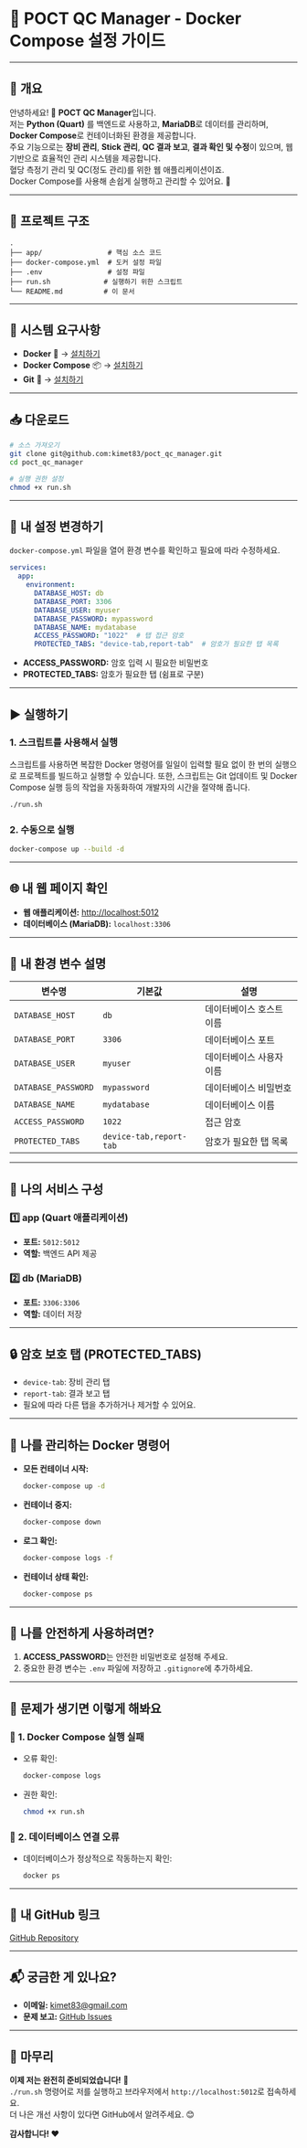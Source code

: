 # 📘 **POCT QC Manager - Docker Compose 설정 가이드**

---

## 🚀 **개요**

안녕하세요! 👋 **POCT QC Manager**입니다.  
저는 **Python (Quart)** 를 백엔드로 사용하고, **MariaDB**로 데이터를 관리하며, **Docker Compose**로 컨테이너화된 환경을 제공합니다.  
주요 기능으로는 **장비 관리**, **Stick 관리**, **QC 결과 보고**, **결과 확인 및 수정**이 있으며, 웹 기반으로 효율적인 관리 시스템을 제공합니다.  
혈당 측정기 관리 및 QC(정도 관리)를 위한 웹 애플리케이션이죠.  
Docker Compose를 사용해 손쉽게 실행하고 관리할 수 있어요. 🐳

---

## 📂 **프로젝트 구조**

```
.
├── app/                # 핵심 소스 코드
├── docker-compose.yml  # 도커 설정 파일
├── .env                # 설정 파일
├── run.sh             # 실행하기 위한 스크립트
└── README.md          # 이 문서
```

---

## 🔧 **시스템 요구사항**

- **Docker** 🐋 → [설치하기](https://docs.docker.com/get-docker/)
- **Docker Compose** 📦 → [설치하기](https://docs.docker.com/compose/install/)
- **Git** 🌟 → [설치하기](https://git-scm.com/book/en/v2/Getting-Started-Installing-Git)

---

## 📥 **다운로드**

```bash
# 소스 가져오기
git clone git@github.com:kimet83/poct_qc_manager.git
cd poct_qc_manager

# 실행 권한 설정
chmod +x run.sh
```

---

## 🔧 **내 설정 변경하기**

`docker-compose.yml` 파일을 열어 환경 변수를 확인하고 필요에 따라 수정하세요.

```yaml
services:
  app:
    environment:
      DATABASE_HOST: db
      DATABASE_PORT: 3306
      DATABASE_USER: myuser
      DATABASE_PASSWORD: mypassword
      DATABASE_NAME: mydatabase
      ACCESS_PASSWORD: "1022"  # 탭 접근 암호
      PROTECTED_TABS: "device-tab,report-tab"  # 암호가 필요한 탭 목록
```

- **ACCESS_PASSWORD:** 암호 입력 시 필요한 비밀번호  
- **PROTECTED_TABS:** 암호가 필요한 탭 (쉼표로 구분)

---

## ▶️ **실행하기**

### **1. 스크립트를 사용해서 실행**
스크립트를 사용하면 복잡한 Docker 명령어를 일일이 입력할 필요 없이 한 번의 실행으로 프로젝트를 빌드하고 실행할 수 있습니다. 또한, 스크립트는 Git 업데이트 및 Docker Compose 실행 등의 작업을 자동화하여 개발자의 시간을 절약해 줍니다.  
```bash
./run.sh
```

### **2. 수동으로 실행**  
```bash
docker-compose up --build -d
```

---

## 🌐 **내 웹 페이지 확인**

- **웹 애플리케이션:** [http://localhost:5012](http://localhost:5012)  
- **데이터베이스 (MariaDB):** `localhost:3306`

---

## 🔑 **내 환경 변수 설명**

| **변수명**       | **기본값** | **설명**                  |
|------------------|-----------|--------------------------|
| `DATABASE_HOST`  | `db`      | 데이터베이스 호스트 이름   |
| `DATABASE_PORT`  | `3306`    | 데이터베이스 포트         |
| `DATABASE_USER`  | `myuser`  | 데이터베이스 사용자 이름   |
| `DATABASE_PASSWORD` | `mypassword` | 데이터베이스 비밀번호 |
| `DATABASE_NAME`  | `mydatabase` | 데이터베이스 이름        |
| `ACCESS_PASSWORD` | `1022`   | 접근 암호                |
| `PROTECTED_TABS` | `device-tab,report-tab` | 암호가 필요한 탭 목록 |

---

## 🧩 **나의 서비스 구성**

### **1️⃣ app (Quart 애플리케이션)**
- **포트:** `5012:5012`
- **역할:** 백엔드 API 제공

### **2️⃣ db (MariaDB)**
- **포트:** `3306:3306`
- **역할:** 데이터 저장

---

## 🔒 **암호 보호 탭 (PROTECTED_TABS)**

- `device-tab`: 장비 관리 탭  
- `report-tab`: 결과 보고 탭  
- 필요에 따라 다른 탭을 추가하거나 제거할 수 있어요.  

---

## 🐳 **나를 관리하는 Docker 명령어**

- **모든 컨테이너 시작:**  
  ```bash
  docker-compose up -d
  ```
- **컨테이너 중지:**  
  ```bash
  docker-compose down
  ```
- **로그 확인:**  
  ```bash
  docker-compose logs -f
  ```
- **컨테이너 상태 확인:**  
  ```bash
  docker-compose ps
  ```

---

## 🔑 **나를 안전하게 사용하려면?**

1. **ACCESS_PASSWORD**는 안전한 비밀번호로 설정해 주세요.  
2. 중요한 환경 변수는 `.env` 파일에 저장하고 `.gitignore`에 추가하세요.

---

## 🔧 **문제가 생기면 이렇게 해봐요**

### 🔧 **1. Docker Compose 실행 실패**
- 오류 확인:  
  ```bash
  docker-compose logs
  ```
- 권한 확인:  
  ```bash
  chmod +x run.sh
  ```

### 🔧 **2. 데이터베이스 연결 오류**
- 데이터베이스가 정상적으로 작동하는지 확인:  
  ```bash
  docker ps
  ```

---

## 📄 **내 GitHub 링크**

[GitHub Repository](https://github.com/kimet83/poct_qc_manager)

---

## 📬 **궁금한 게 있나요?**

- **이메일:** [kimet83@gmail.com](mailto:kimet83@gmail.com)  
- **문제 보고:** [GitHub Issues](https://github.com/kimet83/poct_qc_manager/issues)

---

## 🎯 **마무리**

**이제 저는 완전히 준비되었습니다!** 🚀  
`./run.sh` 명령어로 저를 실행하고 브라우저에서 `http://localhost:5012`로 접속하세요.  
더 나은 개선 사항이 있다면 GitHub에서 알려주세요. 😊  

**감사합니다! ❤️**

